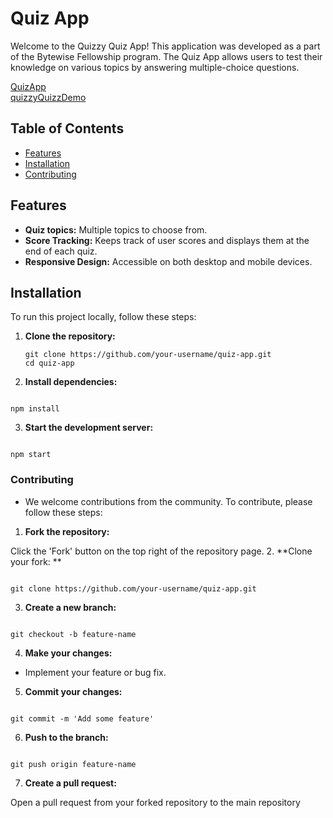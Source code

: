 # Quiz App

Welcome to the Quizzy Quiz App! This application was developed as a part of the Bytewise Fellowship program. The Quiz App allows users to test their knowledge on various topics by answering multiple-choice questions.

[QuizApp](https://myquizzyquizz.netlify.app/)
<br/>
[quizzyQuizzDemo](quizzyquizz.vercel.app)

## Table of Contents

- [Features](#features)
- [Installation](#installation)
- [Contributing](#contributing)

## Features

- **Quiz topics:** Multiple topics to choose from.
- **Score Tracking:** Keeps track of user scores and displays them at the end of each quiz.
- **Responsive Design:** Accessible on both desktop and mobile devices.

## Installation

To run this project locally, follow these steps:

1. **Clone the repository:**

   ```
   git clone https://github.com/your-username/quiz-app.git
   cd quiz-app
   ```


2.  **Install dependencies:**

```

npm install

```

3. **Start the development server:**

```

npm start

```


### Contributing

- We welcome contributions from the community. To contribute, please follow these steps:

1. **Fork the repository:**

Click the 'Fork' button on the top right of the repository page.
2. **Clone your fork:
**
```

git clone https://github.com/your-username/quiz-app.git

```

3. **Create a new branch:**

```

git checkout -b feature-name

```
4. **Make your changes:**

- Implement your feature or bug fix.
5. **Commit your changes:**
```

git commit -m 'Add some feature'

```

6. **Push to the branch:**

```

git push origin feature-name

```
7. **Create a pull request:**

Open a pull request from your forked repository to the main repository
```
